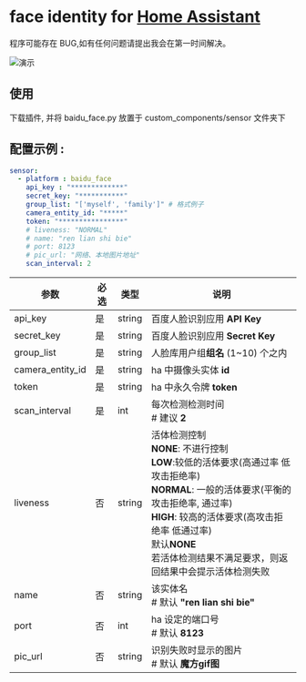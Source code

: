 # face identity for [Home Assistant](https://home-assistant.io)  

程序可能存在 BUG,如有任何问题请提出我会在第一时间解决。
    
![演示](https://raw.githubusercontent.com/Caffreyfans/baidu_identity/master/gif/demo.gif)

## 使用
下载插件, 并将 baidu_face.py 放置于 custom_components/sensor 文件夹下

## 配置示例 :
```YAML
sensor:
  - platform : baidu_face
    api_key : "*************"
    secret_key: "***********"
    group_list: "['myself', 'family']" # 格式例子
    camera_entity_id: "*****"    
    token: "****************"
    # liveness: "NORMAL"
    # name: "ren lian shi bie"
    # port: 8123
    # pic_url: "网络、本地图片地址"
    scan_interval: 2
```

| 参数 | 必选 | 类型 | 说明 |
|---|---|---|---|
| api_key | 是 | string | 百度人脸识别应用 **API Key** |
| secret_key | 是 | string | 百度人脸识别应用 **Secret Key** |
| group_list | 是 | string | 人脸库用户组**组名** (1~10) 个之内|
| camera_entity_id | 是 | string | ha 中摄像头实体 **id** |
| token | 是 | string | ha 中永久令牌 **token** |
| scan_interval | 是 | int | 每次检测检测时间<br> # 建议 **2**|
| liveness | 否 | string | 活体检测控制 <br> **NONE**: 不进行控制 <br> **LOW**:较低的活体要求(高通过率 低攻击拒绝率) <br> **NORMAL**: 一般的活体要求(平衡的攻击拒绝率, 通过率) <br> **HIGH**: 较高的活体要求(高攻击拒绝率 低通过率) <br> 默认**NONE** <br> 若活体检测结果不满足要求，则返回结果中会提示活体检测失败 |
| name | 否 | string | 该实体名 <br> # 默认 **"ren lian shi bie"**|
| port | 否 | int | ha 设定的端口号 <br> # 默认 **8123**|
| pic_url | 否 | string | 识别失败时显示的图片 <br> # 默认 **魔方gif图** |
